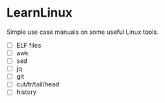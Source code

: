 # LearnLinux
Simple use case manuals on some useful Linux tools.

- [ ] ELF files
- [ ] awk
- [ ] sed
- [ ] jq
- [ ] git
- [ ] cut/tr/tail/head
- [ ] history
